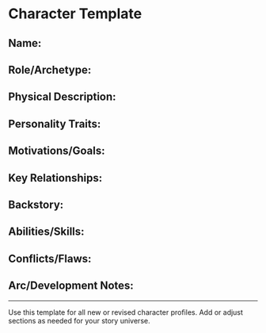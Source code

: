 # Character Template

## Name:

## Role/Archetype:

## Physical Description:

## Personality Traits:

## Motivations/Goals:

## Key Relationships:

## Backstory:

## Abilities/Skills:

## Conflicts/Flaws:

## Arc/Development Notes:

---
Use this template for all new or revised character profiles. Add or adjust sections as needed for your story universe.
